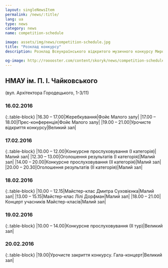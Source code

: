 ```yaml
---
layout: singleNewsItem
permalink: /news/:title/
lang: ua
type: news
category: news
name: competition-schedule

image: assets/img/news/competition-schedule.jpg
title: "Розклад конкурсу"
description: Розклад Всеукраїнського відкритого музичного конкурсу Мирослава Скорика

og-image: http://rooooster.com/content/skoryk/news/competition-schedule.jpg
---
```


## НМАУ ім. П. І. Чайковського

(вул. Архітектора Городецького, 1-3/11)

### 16.02.2016

{:.table-block}
|16.30 – 17.00|Жеребкування|Фойє Малого залу|
|17.00 – 18.00|Прес-конференція|Фойє Малого залу|
|19.00 – 21.00|Урочисте відкриття конкурсу|Великий зал|

### 17.02.2016

{:.table-block}
|10.00 – 12.00|Конкурсне прослуховування (І категорія)|Малий зал|
|12.30 – 13.00|Оголошення результатів  (І категорія)|Малий зал|
|14.00 – 20.00|Конкурсне прослуховування (ІІ категорія)|Малий зал|
|20.00 – 20.30|Оголошення результатів  (ІІ категорія)|Малий зал|

### 18.02.2016

{:.table-block}
|10.00 – 12.15|Майстер-клас Дмитра Суховієнка|Малий зал|
|13.00 – 15.15|Майстер-клас Лілі Дорфман|Малий зал|
|18.00 – 21.00|Концерт учасників Майстер-класів|Малий зал|

### 19.02.2016

{:.table-block}
|10.00 – 14.00|Конкурсне прослуховування (ІІ тур)|Великий зал|

### 20.02.2016

{:.table-block}
|19.00|Урочисте закриття конкурсу. Гала-концерт|Великий зал|

